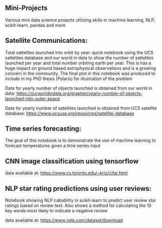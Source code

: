 ## Mini-Projects
Various mini data science projects utilizing skills in machine learning, NLP, scikit-learn, pandas and more

## Satellite Communications:
Total sattelites launched into orbit by year: quick notebook using the UCS sattelites database and our world in data to show the number of sattelites launched per year and total number orbiting earth per year. This is has a huge impact on ground based astrophysical observations and is a growing concern in the community. The final plot in this notebook was produced to include in my PhD thesis (Polaris) for illustration of the problem

Data for yearly number of objects launched is obtained from our world in data: https://ourworldindata.org/grapher/yearly-number-of-objects-launched-into-outer-space

Data for yearly number of satellites launched is obtained from UCS satellite database: https://www.ucsusa.org/resources/satellite-database

## Time series forecasting:
The goal of this notebook is to demonstrate the use of machine learning to forecast temperatures given a time series input

## CNN image classification using tensorflow

data available at: https://www.cs.toronto.edu/~kriz/cifar.html

## NLP star rating predictions using user reviews:

Notebook showing NLP cabability in scikit-learn to predict user review star ratings based on review text. Also shows a method for calculating the 10 key words most likely to indicate a negative review

data available at: https://www.yelp.com/dataset/download
